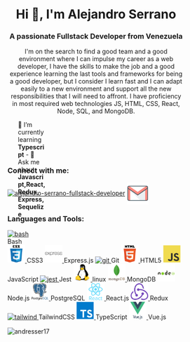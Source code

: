 <style>
  * {
    margin: none;
    padding: none;
    box-sizing: border-box;
  }

  ul {
    display: flex;
    flex-wrap: wrap;
    list-style: none;
  }

  li {
    width: 4rem;
    height: 4rem;
      margin-right: 4rem;
    margin-bottom: 1rem;
  }

  li span {
    display: block;
  }
</style>

<h1 align="center">Hi 👋, I'm Alejandro Serrano</h1>
<h3 align="center">A passionate Fullstack Developer from Venezuela</h3>

<p align="center">
  I'm on the search to find a good team and a good environment where I can
  impulse my career as a web developer, I have the skills to make the job and a
  good experience learning the last tools and frameworks for being a good
  developer, but I consider I learn fast and I can adapt easily to a new
  environment and support all the new responsibilities that I will need to
  affront. I have proficiency in most required web technologies JS, HTML, CSS,
  React, Node, SQL, and MongoDB.
</p>

- 🌱 I’m currently learning **Typescript** - 💬 Ask me about **Javascript,React,
Redux, Express, Sequelize**

<h3 align="left">Connect with me:</h3>
<p align="left">
  <a href="https://linkedin.com/in/alejandro-serrano-fullstack" target="blank"
    ><img
      align="center"
      src="https://raw.githubusercontent.com/rahuldkjain/github-profile-readme-generator/master/src/images/icons/Social/linked-in-alt.svg"
      alt="alejandro-serrano-fullstack-developer"
      height="30"
      width="40"
  /></a>
  <a href="mailto:andresserserrano2020@gmail.com" target="blank"
    ><img
      align="center"
      src="./icons/gmail-icon.svg"
      alt="alejandro-serrano-fullstack-developer"
      width="50"
  /></a>
</p>

<h3 align="left">Languages and Tools:</h3>
<div>
  <div width="4rem" height="4rem">
    <a
      href="https://www.gnu.org/software/bash/"
      target="_blank"
      rel="noreferrer"
    >
      <img
        src="https://www.vectorlogo.zone/logos/gnu_bash/gnu_bash-icon.svg"
        alt="bash"
        width="40"
        height="40"
      />
    </a>
   <br>
   Bash
  </div>
  <span>
    <a href="https://www.w3schools.com/css/" target="_blank" rel="noreferrer">
      <img
        src="https://raw.githubusercontent.com/devicons/devicon/master/icons/css3/css3-original-wordmark.svg"
        alt="css3"
        width="40"
        height="40"
      />
    </a>
    <span>CSS3</span>
  </span>
  <span>
    <a href="https://expressjs.com" target="_blank" rel="noreferrer">
      <img
        src="https://raw.githubusercontent.com/devicons/devicon/master/icons/express/express-original-wordmark.svg"
        alt="express"
        width="40"
        height="40"
      />
    </a>
    <span>Express.js</span>
  </span>
  <span>
    <a href="https://git-scm.com/" target="_blank" rel="noreferrer">
      <img
        src="https://www.vectorlogo.zone/logos/git-scm/git-scm-icon.svg"
        alt="git"
        width="40"
        height="40"
      />
    </a>
    <span>Git</span>
  </span>
  <span>
    <a href="https://www.w3.org/html/" target="_blank" rel="noreferrer">
      <img
        src="https://raw.githubusercontent.com/devicons/devicon/master/icons/html5/html5-original-wordmark.svg"
        alt="html5"
        width="40"
        height="40"
      />
    </a>
    <span>HTML5</span>
  </span>
  <span>
    <a
      href="https://developer.mozilla.org/en-US/docs/Web/JavaScript"
      target="_blank"
      rel="noreferrer"
    >
      <img
        src="https://raw.githubusercontent.com/devicons/devicon/master/icons/javascript/javascript-original.svg"
        alt="javascript"
        width="40"
        height="40"
      />
    </a>
    <span>JavaScript</span>
  </span>
  <span>
    <a href="https://jestjs.io" target="_blank" rel="noreferrer">
      <img
        src="https://www.vectorlogo.zone/logos/jestjsio/jestjsio-icon.svg"
        alt="jest"
        width="40"
        height="40"
      />
    </a>
    <span>Jest</span>
  </span>
  <span>
    <a href="https://www.divnux.org/" target="_blank" rel="noreferrer">
      <img
        src="https://raw.githubusercontent.com/devicons/devicon/master/icons/linux/linux-original.svg"
        alt="linux"
        width="40"
        height="40"
      />
    </a>
    <span>linux</span>
  </span>
  <span>
    <a href="https://www.mongodb.com/" target="_blank" rel="noreferrer">
      <img
        src="https://raw.githubusercontent.com/devicons/devicon/master/icons/mongodb/mongodb-original-wordmark.svg"
        alt="mongodb"
        width="40"
        height="40"
      />
    </a>
    <span>MongoDB</span>
  </span>
  <span>
    <a href="https://nodejs.org" target="_blank" rel="noreferrer">
      <img
        src="https://raw.githubusercontent.com/devicons/devicon/master/icons/nodejs/nodejs-original-wordmark.svg"
        alt="nodejs"
        width="40"
        height="40"
      />
    </a>
    <span>Node.js</span>
  </span>
  <span>
    <a href="https://www.postgresql.org" target="_blank" rel="noreferrer">
      <img
        src="https://raw.githubusercontent.com/devicons/devicon/master/icons/postgresql/postgresql-original-wordmark.svg"
        alt="postgresql"
        width="40"
        height="40"
      />
    </a>
    <span>PostgreSQL</span>
  </span>
  <span>
    <a href="https://reactjs.org/" target="_blank" rel="noreferrer">
      <img
        src="https://raw.githubusercontent.com/devicons/devicon/master/icons/react/react-original-wordmark.svg"
        alt="react"
        width="40"
        height="40"
      />
    </a>
    <span>React.js</span>
  </span>
  <span>
    <a href="https://redux.js.org" target="_blank" rel="noreferrer">
      <img
        src="https://raw.githubusercontent.com/devicons/devicon/master/icons/redux/redux-original.svg"
        alt="redux"
        width="40"
        height="40"
      />
    </a>
    <span>Redux</span>
  </span>
  <span>
    <a href="https://tailwindcss.com/" target="_blank" rel="noreferrer">
      <img
        src="https://www.vectorlogo.zone/logos/tailwindcss/tailwindcss-icon.svg"
        alt="tailwind"
        width="40"
        height="40"
      />
    </a>
    <span>TailwindCSS</span>
  </span>
  <span>
    <a href="https://www.typescriptlang.org/" target="_blank" rel="noreferrer">
      <img
        src="https://raw.githubusercontent.com/devicons/devicon/master/icons/typescript/typescript-original.svg"
        alt="typescript"
        width="40"
        height="40"
      />
    </a>
    <span>TypeScript</span>
  </span>
  <span>
    <a href="https://vuejs.org/" target="_blank" rel="noreferrer">
      <img
        src="https://raw.githubusercontent.com/devicons/devicon/master/icons/vuejs/vuejs-original-wordmark.svg"
        alt="vuejs"
        width="40"
        height="40"
      />
    </a>
    <span>Vue.js</span>
  </span>
</div>

<p>
  <img
    align="center"
    src="https://github-readme-stats.vercel.app/api/top-langs?username=andresser17&show_icons=true&locale=en&layout=compact"
    alt="andresser17"
  />
</p>
